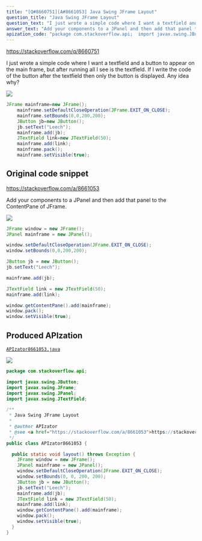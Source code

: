 ```yaml
---
title: "[Q#8660751][A#8661053] Java Swing JFrame Layout"
question_title: "Java Swing JFrame Layout"
question_text: "I just wrote a simple code where I want a textfield and a button to appear on the main frame, but after running all I see is the textfield. If I write the code of the button after the textfield then only the button is displayed. Any idea why?"
answer_text: "Add your components to a JPanel and then add that panel to the ContentPane of JFrame."
apization_code: "package com.stackoverflow.api;  import javax.swing.JButton; import javax.swing.JFrame; import javax.swing.JPanel; import javax.swing.JTextField;  /**  * Java Swing JFrame Layout  *  * @author APIzator  * @see <a href=\"https://stackoverflow.com/a/8661053\">https://stackoverflow.com/a/8661053</a>  */ public class APIzator8661053 {    public static void layout() throws Exception {     JFrame window = new JFrame();     JPanel mainframe = new JPanel();     window.setDefaultCloseOperation(JFrame.EXIT_ON_CLOSE);     window.setBounds(0, 0, 200, 200);     JButton jb = new JButton();     jb.setText(\"Leech\");     mainframe.add(jb);     JTextField link = new JTextField(50);     mainframe.add(link);     window.getContentPane().add(mainframe);     window.pack();     window.setVisible(true);   } }"
---
```


https://stackoverflow.com/q/8660751

I just wrote a simple code where I want a textfield and a button to appear on the main frame, but after running all I see is the textfield.
If I write the code of the button after the textfield then only the button is displayed.
Any idea why?


<div class="code-logo"><img src="/stackoverflow.png" /></div>

```java
JFrame mainframe=new JFrame();
    mainframe.setDefaultCloseOperation(JFrame.EXIT_ON_CLOSE);
    mainframe.setBounds(0,0,200,200);
    JButton jb=new JButton();
    jb.setText("Leech");
    mainframe.add(jb);
    JTextField link=new JTextField(50);
    mainframe.add(link);
    mainframe.pack();
    mainframe.setVisible(true);
```


## Original code snippet

https://stackoverflow.com/a/8661053

Add your components to a JPanel and then add that panel to the ContentPane of JFrame.

<div class="code-logo"><img src="/stackoverflow.png" /></div>

```java
JFrame window = new JFrame();
JPanel mainframe = new JPanel();

window.setDefaultCloseOperation(JFrame.EXIT_ON_CLOSE);
window.setBounds(0,0,200,200);

JButton jb = new JButton();
jb.setText("Leech");

mainframe.add(jb);

JTextField link = new JTextField(50);
mainframe.add(link);

window.getContentPane().add(mainframe);
window.pack();
window.setVisible(true);
```

## Produced APIzation

[`APIzator8661053.java`](https://github.com/pasqualesalza/apization-temp-data/raw/master/search/APIzator8661053.java)

<div class="code-logo"><img src="/apizator.png" /></div>

```java
package com.stackoverflow.api;

import javax.swing.JButton;
import javax.swing.JFrame;
import javax.swing.JPanel;
import javax.swing.JTextField;

/**
 * Java Swing JFrame Layout
 *
 * @author APIzator
 * @see <a href="https://stackoverflow.com/a/8661053">https://stackoverflow.com/a/8661053</a>
 */
public class APIzator8661053 {

  public static void layout() throws Exception {
    JFrame window = new JFrame();
    JPanel mainframe = new JPanel();
    window.setDefaultCloseOperation(JFrame.EXIT_ON_CLOSE);
    window.setBounds(0, 0, 200, 200);
    JButton jb = new JButton();
    jb.setText("Leech");
    mainframe.add(jb);
    JTextField link = new JTextField(50);
    mainframe.add(link);
    window.getContentPane().add(mainframe);
    window.pack();
    window.setVisible(true);
  }
}

```